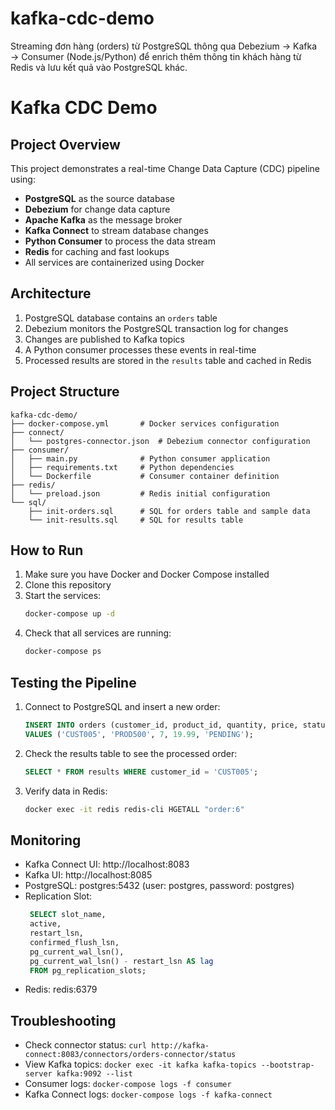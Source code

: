 # kafka-cdc-demo
Streaming đơn hàng (orders) từ PostgreSQL thông qua Debezium → Kafka → Consumer (Node.js/Python) để enrich thêm thông tin khách hàng từ Redis và lưu kết quả vào PostgreSQL khác.

# Kafka CDC Demo

## Project Overview

This project demonstrates a real-time Change Data Capture (CDC) pipeline using:
- **PostgreSQL** as the source database
- **Debezium** for change data capture
- **Apache Kafka** as the message broker
- **Kafka Connect** to stream database changes
- **Python Consumer** to process the data stream
- **Redis** for caching and fast lookups
- All services are containerized using Docker

## Architecture

1. PostgreSQL database contains an `orders` table
2. Debezium monitors the PostgreSQL transaction log for changes
3. Changes are published to Kafka topics
4. A Python consumer processes these events in real-time
5. Processed results are stored in the `results` table and cached in Redis

## Project Structure

```
kafka-cdc-demo/
├── docker-compose.yml       # Docker services configuration
├── connect/
│   └── postgres-connector.json  # Debezium connector configuration
├── consumer/
│   ├── main.py              # Python consumer application
│   ├── requirements.txt     # Python dependencies
│   └── Dockerfile           # Consumer container definition
├── redis/
│   └── preload.json         # Redis initial configuration
└── sql/
    ├── init-orders.sql      # SQL for orders table and sample data
    └── init-results.sql     # SQL for results table
```

## How to Run

1. Make sure you have Docker and Docker Compose installed
2. Clone this repository
3. Start the services:
   ```bash
   docker-compose up -d
   ```
4. Check that all services are running:
   ```bash
   docker-compose ps
   ```

## Testing the Pipeline

1. Connect to PostgreSQL and insert a new order:
   ```sql
   INSERT INTO orders (customer_id, product_id, quantity, price, status)
   VALUES ('CUST005', 'PROD500', 7, 19.99, 'PENDING');
   ```

2. Check the results table to see the processed order:
   ```sql
   SELECT * FROM results WHERE customer_id = 'CUST005';
   ```

3. Verify data in Redis:
   ```bash
   docker exec -it redis redis-cli HGETALL "order:6"
   ```

## Monitoring

- Kafka Connect UI: http://localhost:8083
- Kafka UI: http://localhost:8085
- PostgreSQL: postgres:5432 (user: postgres, password: postgres)
- Replication Slot: 
  ```sql
   SELECT slot_name, 
   active, 
   restart_lsn, 
   confirmed_flush_lsn, 
   pg_current_wal_lsn(), 
   pg_current_wal_lsn() - restart_lsn AS lag
   FROM pg_replication_slots;
  ```
- Redis: redis:6379

## Troubleshooting

- Check connector status: `curl http://kafka-connect:8083/connectors/orders-connector/status`
- View Kafka topics: `docker exec -it kafka kafka-topics --bootstrap-server kafka:9092 --list`
- Consumer logs: `docker-compose logs -f consumer`
- Kafka Connect logs: `docker-compose logs -f kafka-connect`
